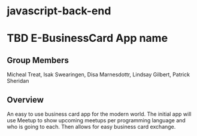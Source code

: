 # javascript-back-end

# TBD E-BusinessCard App name

## Group Members
  Micheal Treat, Isak Swearingen, Disa Marnesdottr,  Lindsay Gilbert, Patrick Sheridan

## Overview
An easy to use business card app for the modern world. The initial app will use Meetup to show upcoming meetups per programming language and who is going to each. Then allows for easy business card exchange.
